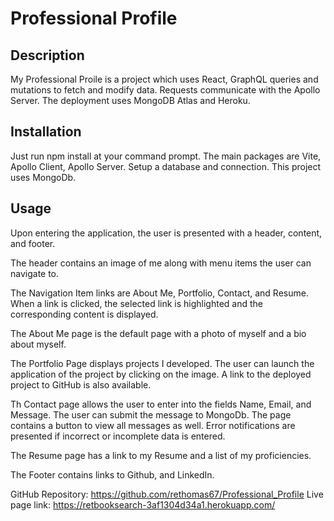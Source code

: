 # Professional Profile

## Description

My Professional Proile is a project which uses React, GraphQL queries and mutations to fetch and modify data. Requests communicate with the Apollo Server. The deployment uses MongoDB Atlas and Heroku.

## Installation

Just run npm install at your command prompt. The main packages are Vite, Apollo Client, Apollo Server. Setup a database and connection. This project uses MongoDb.

## Usage

Upon entering the application, the user is presented with a header, content, and footer.

The header contains an image of me along with menu items the user can navigate to.

The Navigation Item links are About Me, Portfolio, Contact, and Resume. When a link is clicked, the selected link is highlighted and the corresponding content is displayed.

The About Me page is the default page with a photo of myself and a bio about myself.

The Portfolio Page displays projects I developed. The user can launch the application of the project by clicking on the image. A link to the deployed project to GitHub is also available.

Th Contact page allows the user to enter into the fields Name, Email, and Message. The user can submit the message to MongoDb. The page contains a button to view all messages as well. Error notifications are presented if incorrect or incomplete data is entered.

The Resume page has a link to my Resume and a list of my proficiencies.

The Footer contains links to Github, and LinkedIn.

GitHub Repository: https://github.com/rethomas67/Professional_Profile
Live page link: https://retbooksearch-3af1304d34a1.herokuapp.com/
